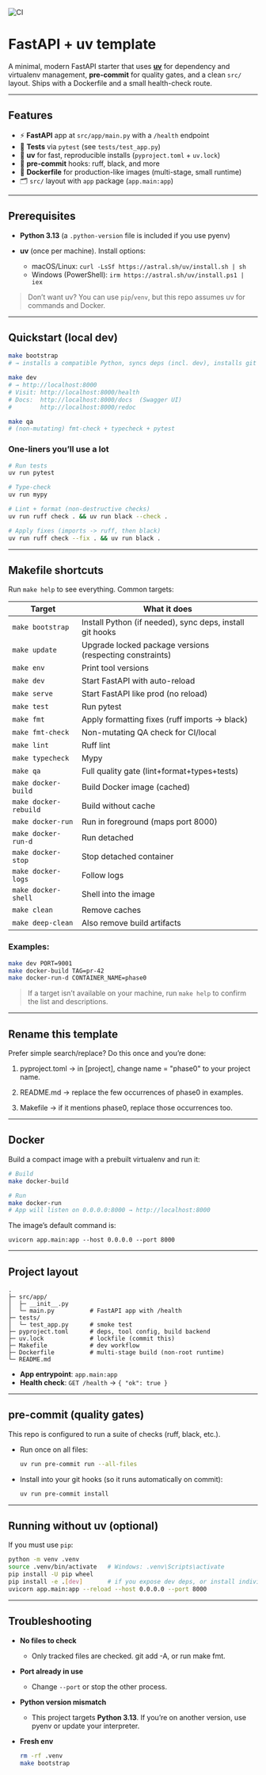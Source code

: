 ![CI](https://github.com/LoganSelner/phase0/actions/workflows/ci.yml/badge.svg)

# FastAPI + uv template

A minimal, modern FastAPI starter that uses **[uv](https://github.com/astral-sh/uv)** for dependency and virtualenv management, **pre-commit** for quality gates, and a clean `src/` layout. Ships with a Dockerfile and a small health-check route.

---

## Features

* ⚡ **FastAPI** app at `src/app/main.py` with a `/health` endpoint
* 🧪 **Tests** via `pytest` (see `tests/test_app.py`)
* 🧰 **uv** for fast, reproducible installs (`pyproject.toml` + `uv.lock`)
* 🧹 **pre-commit** hooks: ruff, black, and more
* 🐳 **Dockerfile** for production-like images (multi-stage, small runtime)
* 🗂️ `src/` layout with `app` package (`app.main:app`)

---

## Prerequisites

* **Python 3.13** (a `.python-version` file is included if you use pyenv)
* **uv** (once per machine). Install options:

  * macOS/Linux: `curl -LsSf https://astral.sh/uv/install.sh | sh`
  * Windows (PowerShell): `irm https://astral.sh/uv/install.ps1 | iex`

> Don’t want uv? You can use `pip`/`venv`, but this repo assumes uv for commands and Docker.

---

## Quickstart (local dev)

```bash
make bootstrap
# → installs a compatible Python, syncs deps (incl. dev), installs git hooks

make dev
# → http://localhost:8000
# Visit: http://localhost:8000/health
# Docs:  http://localhost:8000/docs  (Swagger UI)
#        http://localhost:8000/redoc

make qa
# (non-mutating) fmt-check + typecheck + pytest
```

### One-liners you’ll use a lot

```bash
# Run tests
uv run pytest

# Type-check
uv run mypy

# Lint + format (non-destructive checks)
uv run ruff check . && uv run black --check .

# Apply fixes (imports -> ruff, then black)
uv run ruff check --fix . && uv run black .

```

---

## Makefile shortcuts

Run `make help` to see everything. Common targets:

| Target                | What it does                                             |
| --------------------- | -------------------------------------------------------- |
| `make bootstrap`      | Install Python (if needed), sync deps, install git hooks |
| `make update`         | Upgrade locked package versions (respecting constraints) |
| `make env`            | Print tool versions                                      |
| `make dev`            | Start FastAPI with auto-reload                           |
| `make serve`          | Start FastAPI like prod (no reload)                      |
| `make test`           | Run pytest                                               |
| `make fmt`            | Apply formatting fixes (ruff imports → black)            |
| `make fmt-check`      | Non-mutating QA check for CI/local                       |
| `make lint`           | Ruff lint                                                |
| `make typecheck`      | Mypy                                                     |
| `make qa`             | Full quality gate (lint+format+types+tests)              |
| `make docker-build`   | Build Docker image (cached)                              |
| `make docker-rebuild` | Build without cache                                      |
| `make docker-run`     | Run in foreground (maps port 8000)                       |
| `make docker-run-d`   | Run detached                                             |
| `make docker-stop`    | Stop detached container                                  |
| `make docker-logs`    | Follow logs                                              |
| `make docker-shell`   | Shell into the image                                     |
| `make clean`          | Remove caches                                            |
| `make deep-clean`     | Also remove build artifacts                              |

### Examples:
```bash
make dev PORT=9001
make docker-build TAG=pr-42
make docker-run-d CONTAINER_NAME=phase0
```

> If a target isn’t available on your machine, run `make help` to confirm the list and descriptions.

---

## Rename this template

Prefer simple search/replace? Do this once and you’re done:

1. pyproject.toml → in [project], change name = "phase0" to your project name.

2. README.md → replace the few occurrences of phase0 in examples.

3. Makefile → if it mentions phase0, replace those occurrences too.

---

## Docker

Build a compact image with a prebuilt virtualenv and run it:

```bash
# Build
make docker-build

# Run
make docker-run
# App will listen on 0.0.0.0:8000 → http://localhost:8000
```

The image’s default command is:

```
uvicorn app.main:app --host 0.0.0.0 --port 8000
```

---

## Project layout

```
.
├─ src/app/
│  ├─ __init__.py
│  └─ main.py          # FastAPI app with /health
├─ tests/
│  └─ test_app.py      # smoke test
├─ pyproject.toml      # deps, tool config, build backend
├─ uv.lock             # lockfile (commit this)
├─ Makefile            # dev workflow
├─ Dockerfile          # multi-stage build (non-root runtime)
└─ README.md

```

* **App entrypoint**: `app.main:app`
* **Health check**: `GET /health` → `{ "ok": true }`

---

## pre-commit (quality gates)

This repo is configured to run a suite of checks (ruff, black, etc.).

* Run once on all files:

  ```bash
  uv run pre-commit run --all-files
  ```
* Install into your git hooks (so it runs automatically on commit):

  ```bash
  uv run pre-commit install
  ```


---

## Running without uv (optional)

If you must use `pip`:

```bash
python -m venv .venv
source .venv/bin/activate   # Windows: .venv\Scripts\activate
pip install -U pip wheel
pip install -e .[dev]       # if you expose dev deps, or install individually
uvicorn app.main:app --reload --host 0.0.0.0 --port 8000
```

---

## Troubleshooting

* **No files to check**

  * Only tracked files are checked. git add -A, or run make fmt.
* **Port already in use**

  * Change `--port` or stop the other process.
* **Python version mismatch**

  * This project targets **Python 3.13**. If you’re on another version, use pyenv or update your interpreter.
* **Fresh env**

  ```bash
  rm -rf .venv
  make bootstrap
  ```
